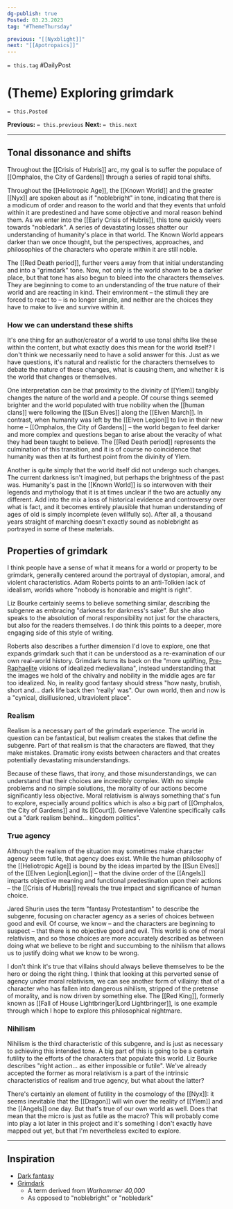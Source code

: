 ```yaml
---
dg-publish: true
Posted: 03.23.2023
tag: "#ThemeThursday"

previous: "[[Nyxblight]]"
next: "[[Apotropaics]]"
---
```

`= this.tag` #DailyPost 
# (Theme) Exploring grimdark
`= this.Posted`

**Previous:** `= this.previous`
**Next:** `= this.next`

---

## Tonal dissonance and shifts

Throughout the [[Crisis of Hubris]] arc, my goal is to suffer the populace of [[Omphalos, the City of Gardens]] through a series of rapid tonal shifts.

Throughout the [[Heliotropic Age]], the [[Known World]] and the greater [[Nyx]] are spoken about as if "noblebright" in tone, indicating that there is a modicum of order and reason to the world and that they events that unfold within it are predestined and have some objective and moral reason behind them. As we enter into the [[Early Crisis of Hubris]], this tone quickly veers towards "nobledark". A series of devastating losses shatter our understanding of humanity's place in that world. The Known World appears darker than we once thought, but the perspectives, approaches, and philosophies of the characters who operate within it are still noble.

The [[Red Death period]], further veers away from that initial understanding and into a "grimdark" tone. Now, not only is the world shown to be a darker place, but that tone has also begun to bleed into the characters themselves. They are beginning to come to an understanding of the true nature of their world and are reacting in kind. Their environment – the stimuli they are forced to react to – is no longer simple, and neither are the choices they have to make to live and survive within it.

### How we can understand these shifts

It's one thing for an author/creator of a world to use tonal shifts like these within the content, but what exactly does this mean for the world itself? I don't think we necessarily need to have a solid answer for this. Just as we have questions, it's natural and realistic for the characters themselves to debate the nature of these changes, what is causing them, and whether it is the world that changes or themselves.

One interpretation can be that proximity to the divinity of [[Ylem]] tangibly changes the nature of the world and a people. Of course things seemed brighter and the world populated with true nobility when the [[human clans]] were following the [[Sun Elves]] along the [[Elven March]]. In contrast, when humanity was left by the [[Elven Legion]] to live in their new home – [[Omphalos, the City of Gardens]] – the world began to feel darker and more complex and questions began to arise about the veracity of what they had been taught to believe. The [[Red Death period]] represents the culmination of this transition, and it is of course no coincidence that humanity was then at its furthest point from the divinity of Ylem.

Another is quite simply that the world itself did not undergo such changes. The current darkness isn't imagined, but perhaps the brightness of the past was. Humanity's past in the [[Known World]] is so interwoven with their legends and mythology that it is at times unclear if the two are actually any different. Add into the mix a loss of historical evidence and controversy over what is fact, and it becomes entirely plausible that human understanding of ages of old is simply incomplete (even willfully so). After all, a thousand years straight of marching doesn't exactly sound as noblebright as portrayed in some of these materials.

## Properties of grimdark

I think people have a sense of what it means for a world or property to be grimdark, generally centered around the portrayal of dystopian, amoral, and violent characteristics. Adam Roberts points to an anti-Tolkien lack of idealism, worlds where "nobody is honorable and might is right".

Liz Bourke certainly seems to believe something similar, describing the subgenre as embracing "darkness for darkness's sake". But she also speaks to the absolution of moral responsibility not just for the characters, but also for the readers themselves. I do think this points to a deeper, more engaging side of this style of writing.

Roberts also describes a further dimension I'd love to explore, one that expands grimdark such that it can be understood as a re-examination of our own real-world history. Grimdark turns its back on the "more uplifting, [Pre-Raphaelite](https://en.wikipedia.org/wiki/Pre-Raphaelite "Pre-Raphaelite") visions of idealized medievaliana", instead understanding that the images we hold of the chivalry and nobility in the middle ages are far too idealized. No, in reality good fantasy should stress "how nasty, brutish, short and... dark life back then 'really' was". Our own world, then and now is a "cynical, disillusioned, ultraviolent place".

### Realism

Realism is a necessary part of the grimdark experience. The world in question can be fantastical, but realism creates the stakes that define the subgenre. Part of that realism is that the characters are flawed, that they make mistakes. Dramatic irony exists between characters and that creates potentially devastating misunderstandings.

Because of these flaws, that irony, and those misunderstandings, we can understand that their choices are incredibly complex. With no simple problems and no simple solutions, the morality of our actions become significantly less objective. Moral relativism is always something that's fun to explore, especially around politics which is also a big part of [[Omphalos, the City of Gardens]] and its [[Court]]. Genevieve Valentine specifically calls out a "dark realism behind... kingdom politics".

### True agency

Although the realism of the situation may sometimes make character agency seem futile, that agency does exist. While the human philosophy of the [[Heliotropic Age]] is bound by the ideas imparted by the [[Sun Elves]] of the [[Elven Legion|Legion]] – that the divine order of the [[Angels]] imparts objective meaning and functional predestination upon their actions – the [[Crisis of Hubris]] reveals the true impact and significance of human choice.

Jared Shurin uses the term "fantasy Protestantism" to describe the subgenre, focusing on character agency as a series of choices between good and evil. Of course, we know – and the characters are beginning to suspect – that there is no objective good and evil. This world is one of moral relativism, and so those choices are more accurately described as between doing what we believe to be right and succumbing to the nihilism that allows us to justify doing what we know to be wrong.

I don't think it's true that villains should always believe themselves to be the hero or doing the right thing. I think that looking at this perverted sense of agency under moral relativism, we can see another form of villainy: that of a character who has fallen into dangerous nihilism, stripped of the pretense of morality, and is now driven by something else. The [[Red King]], formerly known as [[Fall of House Lightbringer|Lord Lightbringer]], is one example through which I hope to explore this philosophical nightmare.

### Nihilism

Nihilism is the third characteristic of this subgenre, and is just as necessary to achieving this intended tone. A big part of this is going to be a certain futility to the efforts of the characters that populate this world. Liz Bourke describes "right action... as either impossible or futile". We've already accepted the former as moral relativism is a part of the intrinsic characteristics of realism and true agency, but what about the latter?

There's certainly an element of futility in the cosmology of the [[Nyx]]: it seems inevitable that the [[Dragon]] will win over the reality of [[Ylem]] and the [[Angels]] one day. But that's true of our own world as well. Does that mean that the micro is just as futile as the macro? This will probably come into play a lot later in this project and it's something I don't exactly have mapped out yet, but that I'm nevertheless excited to explore.

---

## Inspiration
- [Dark fantasy](https://en.wikipedia.org/wiki/Dark_fantasy)
- [Grimdark](https://en.wikipedia.org/wiki/Grimdark)
	- A term derived from *Warhammer 40,000*
	- As opposed to "noblebright" or "nobledark"
